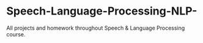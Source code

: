 # Speech-Language-Processing-NLP-
All projects and homework throughout Speech &amp; Language Processing course.
